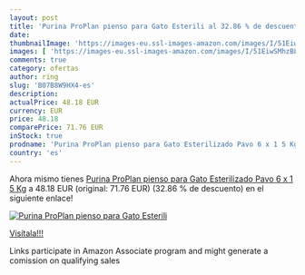 ```yaml
---
layout: post
title: 'Purina ProPlan pienso para Gato Esterili al 32.86 % de descuento'
date: 
thumbnailImage: 'https://images-eu.ssl-images-amazon.com/images/I/51EiwSMhzBL._SL200_.jpg'
images: [ 'https://images-eu.ssl-images-amazon.com/images/I/51EiwSMhzBL._SL200_.jpg' ]
comments: true
category: ofertas
author: ring
slug: 'B07B8W9HX4-es'
description:
actualPrice: 48.18 EUR
currency: EUR
price: 48.18
comparePrice: 71.76 EUR
inStock: true
prodname: 'Purina ProPlan pienso para Gato Esterilizado Pavo 6 x 1 5 Kg'
country: 'es'
---
```


Ahora mismo tienes [Purina ProPlan pienso para Gato Esterilizado Pavo 6 x 1 5 Kg](https://www.amazon.es/dp/B07B8W9HX4/?tag=tolees-21) a 48.18 EUR (original: 71.76 EUR) (32.86 %  de descuento) en el siguiente enlace!

[![Purina ProPlan pienso para Gato Esterili](https://images-eu.ssl-images-amazon.com/images/I/51EiwSMhzBL._SL200_.jpg)](https://www.amazon.es/dp/B07B8W9HX4/?tag=tolees-21)

[Visítala!!!](https://www.amazon.es/dp/B07B8W9HX4/?tag=tolees-21)

Links participate in Amazon Associate program and might generate a comission on qualifying sales
